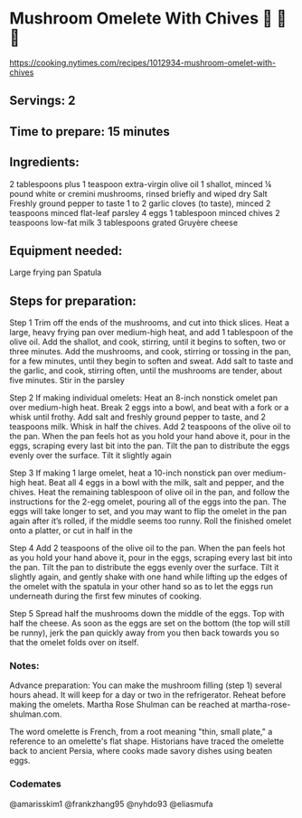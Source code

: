 # Mushroom Omelete With Chives 🍄 🍳 🌿
https://cooking.nytimes.com/recipes/1012934-mushroom-omelet-with-chives

## Servings: 2

## Time to prepare: 15 minutes

## Ingredients:
2 tablespoons plus 1 teaspoon extra-virgin olive oil
1 shallot, minced
¼ pound white or cremini mushrooms, rinsed briefly and wiped dry
Salt
Freshly ground pepper to taste
1 to 2 garlic cloves (to taste), minced
2 teaspoons minced flat-leaf parsley
4 eggs
1 tablespoon minced chives
2 teaspoons low-fat milk
3 tablespoons grated Gruyère cheese


## Equipment needed:
Large frying pan
Spatula


## Steps for preparation:
Step 1
Trim off the ends of the mushrooms, and cut into thick slices. Heat a large, heavy frying pan over medium-high heat, and add 1 tablespoon of the olive oil. Add the shallot, and cook, stirring, until it begins to soften, two or three minutes. Add the mushrooms, and cook, stirring or tossing in the pan, for a few minutes, until they begin to soften and sweat. Add salt to taste and the garlic, and cook, stirring often, until the mushrooms are tender, about five minutes. Stir in the parsley

Step 2
If making individual omelets: Heat an 8-inch nonstick omelet pan over medium-high heat. Break 2 eggs into a bowl, and beat with a fork or a whisk until frothy. Add salt and freshly ground pepper to taste, and 2 teaspoons milk. Whisk in half the chives. Add 2 teaspoons of the olive oil to the pan. When the pan feels hot as you hold your hand above it, pour in the eggs, scraping every last bit into the pan. Tilt the pan to distribute the eggs evenly over the surface. Tilt it slightly again

Step 3
If making 1 large omelet, heat a 10-inch nonstick pan over medium-high heat. Beat all 4 eggs in a bowl with the milk, salt and pepper, and the chives. Heat the remaining tablespoon of olive oil in the pan, and follow the instructions for the 2-egg omelet, pouring all of the eggs into the pan. The eggs will take longer to set, and you may want to flip the omelet in the pan again after it’s rolled, if the middle seems too runny. Roll the finished omelet onto a platter, or cut in half in the

Step 4
Add 2 teaspoons of the olive oil to the pan. When the pan feels hot as you hold your hand above it, pour in the eggs, scraping every last bit into the pan. Tilt the pan to distribute the eggs evenly over the surface. Tilt it slightly again, and gently shake with one hand while lifting up the edges of the omelet with the spatula in your other hand so as to let the eggs run underneath during the first few minutes of cooking.

Step 5
Spread half the mushrooms down the middle of the eggs. Top with half the cheese. As soon as the eggs are set on the bottom (the top will still be runny), jerk the pan quickly away from you then back towards you so that the omelet folds over on itself. 

### Notes:
Advance preparation: You can make the mushroom filling (step 1) several hours ahead. It will keep for a day or two in the refrigerator. Reheat before making the omelets. Martha Rose Shulman can be reached at martha-rose-shulman.com.

The word omelette is French, from a root meaning "thin, small plate," a reference to an omelette's flat shape. Historians have traced the omelette back to ancient Persia, where cooks made savory dishes using beaten eggs.



### Codemates #
@amarisskim1 @frankzhang95 @nyhdo93 @eliasmufa
